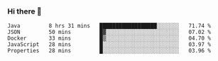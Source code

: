 ### Hi there 👋


<!--START_SECTION:waka-->
```text
Java         8 hrs 31 mins   ██████████████████░░░░░░░   71.74 % 
JSON         50 mins         █▓░░░░░░░░░░░░░░░░░░░░░░░   07.02 % 
Docker       33 mins         █▒░░░░░░░░░░░░░░░░░░░░░░░   04.70 % 
JavaScript   28 mins         █░░░░░░░░░░░░░░░░░░░░░░░░   03.97 % 
Properties   28 mins         █░░░░░░░░░░░░░░░░░░░░░░░░   03.96 % 
```
<!--END_SECTION:waka-->

<!--
**ssrahul96/ssrahul96** is a ✨ _special_ ✨ repository because its `README.md` (this file) appears on your GitHub profile.

Here are some ideas to get you started:

- 🔭 I’m currently working on ...
- 🌱 I’m currently learning ...
- 👯 I’m looking to collaborate on ...
- 🤔 I’m looking for help with ...
- 💬 Ask me about ...
- 📫 How to reach me: ...
- 😄 Pronouns: ...
- ⚡ Fun fact: ...
-->
